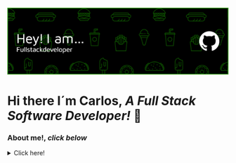 ![Header](./github-header-image.png)
# Hi there I´m Carlos, *A Full Stack Software Developer!*  👋



### About me!, *click below* 
<details>
  <summary>Click here!</summary>
  
 * ***Innovative and forward-thinking:*** When working on group coding tasks, predicted various possible issues, which enabled the team to prevent those problems before they arose. 
 * ***Resilient and adaptable:*** Have lived in various countries, such as Germany, Italy and Ireland, where I adapted to different cultures and languages, and thrived in new environments.
* ***Languages:*** Spanish (Native), English (C1), Italian (B1)
*	***Team worker:*** Have been a key member of various companies and Henry Bootcamp Coding Group, where my skills were recognised and felt like an important contributor to my team.
 
  
</details>

<!--
**neleon10/neleon10** is a ✨ _special_ ✨ repository because its `README.md` (this file) appears on your GitHub profile.

Here are some ideas to get you started:

- 🔭 I’m currently working on ...
- 🌱 I’m currently learning ...
- 👯 I’m looking to collaborate on ...
- 🤔 I’m looking for help with ...
- 💬 Ask me about ...
- 📫 How to reach me: ...
- 😄 Pronouns: ...
- ⚡ Fun fact: ...
-->

